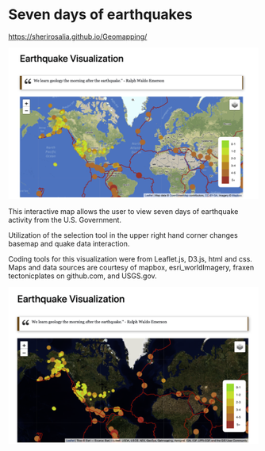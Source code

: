 # Seven days of earthquakes

https://sherirosalia.github.io/Geomapping/

![](https://github.com/sherirosalia/Geomapping/blob/master/color.png)

This interactive map allows the user to view seven days of earthquake activity from the U.S. Government.

Utilization of the selection tool in the upper right hand corner changes basemap and quake data interaction.

Coding tools for this visualization were from Leaflet.js, D3.js, html and css. Maps and data sources are courtesy of mapbox, esri_worldImagery, fraxen tectonicplates on github.com, and USGS.gov.

![](https://github.com/sherirosalia/Geomapping/blob/master/dark.png)


